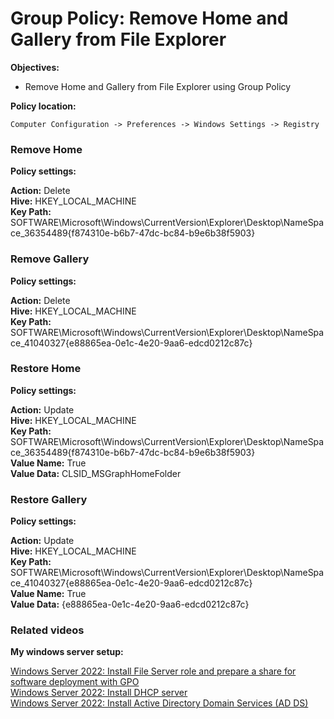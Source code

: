 # Group Policy: Remove Home and Gallery from File Explorer

<b>Objectives:</b>

* Remove Home and Gallery from File Explorer using Group Policy

<b>Policy location:</b>
```
Computer Configuration -> Preferences -> Windows Settings -> Registry
```

### Remove Home

<b>Policy settings:</b>

<b>Action:</b> Delete <br />
<b>Hive:</b> HKEY_LOCAL_MACHINE <br />
<b>Key Path:</b> SOFTWARE\Microsoft\Windows\CurrentVersion\Explorer\Desktop\NameSpace_36354489\{f874310e-b6b7-47dc-bc84-b9e6b38f5903} <br />

### Remove Gallery

<b>Policy settings:</b>

<b>Action:</b> Delete <br />
<b>Hive:</b> HKEY_LOCAL_MACHINE <br />
<b>Key Path:</b> SOFTWARE\Microsoft\Windows\CurrentVersion\Explorer\Desktop\NameSpace_41040327\{e88865ea-0e1c-4e20-9aa6-edcd0212c87c} <br />

### Restore Home

<b>Policy settings:</b>

<b>Action:</b> Update <br />
<b>Hive:</b> HKEY_LOCAL_MACHINE <br />
<b>Key Path:</b> SOFTWARE\Microsoft\Windows\CurrentVersion\Explorer\Desktop\NameSpace_36354489\{f874310e-b6b7-47dc-bc84-b9e6b38f5903} <br />
<b>Value Name:</b> True <br />
<b>Value Data:</b> CLSID_MSGraphHomeFolder

### Restore Gallery

<b>Policy settings:</b>

<b>Action:</b> Update <br />
<b>Hive:</b> HKEY_LOCAL_MACHINE <br />
<b>Key Path:</b> SOFTWARE\Microsoft\Windows\CurrentVersion\Explorer\Desktop\NameSpace_41040327\{e88865ea-0e1c-4e20-9aa6-edcd0212c87c} <br />
<b>Value Name:</b> True <br />
<b>Value Data:</b> {e88865ea-0e1c-4e20-9aa6-edcd0212c87c}

### Related videos

<b>My windows server setup:</b> <br />

[Windows Server 2022: Install File Server role and prepare a share for software deployment with GPO](https://youtu.be/jEWSdC2qwyA) <br />
[Windows Server 2022: Install DHCP server](https://youtu.be/8n0MD9stQis) <br />
[Windows Server 2022: Install Active Directory Domain Services (AD DS)](https://youtu.be/1cYewbW3Tl0) <br />